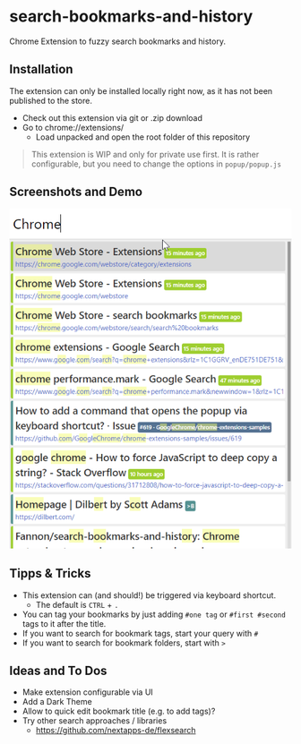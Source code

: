 # search-bookmarks-and-history
Chrome Extension to fuzzy search bookmarks and history.

## Installation

The extension can only be installed locally right now, as it has not been published to the store.

* Check out this extension via git or .zip download
* Go to chrome://extensions/ 
  * Load unpacked and open the root folder of this repository

> This extension is WIP and only for private use first.
> It is rather configurable, but you need to change the options in `popup/popup.js`

## Screenshots and Demo

![Screenshot](/images/screenshot.png "Screenshot")

## Tipps & Tricks
* This extension can (and should!) be triggered via keyboard shortcut.
  * The default is `CTRL` + `.`
* You can tag your bookmarks by just adding `#one tag` or `#first #second` tags to it after the title.
* If you want to search for bookmark tags, start your query with `#`
* If you want to search for bookmark folders, start with `>`

## Ideas and To Dos
* Make extension configurable via UI
* Add a Dark Theme
* Allow to quick edit bookmark title (e.g. to add tags)?
* Try other search approaches / libraries
  * https://github.com/nextapps-de/flexsearch 
